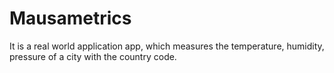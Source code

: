 # Mausametrics

It is a real world application app, which measures the temperature, humidity, pressure of a city with the country code. 
